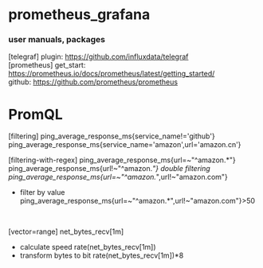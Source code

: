 # prometheus_grafana
### user manuals, packages

[telegraf]
plugin:
  https://github.com/influxdata/telegraf
<br />
[prometheus]
get_start:
  https://prometheus.io/docs/prometheus/latest/getting_started/
  <br />
github:
  https://github.com/prometheus/prometheus


# PromQL
[filtering]
ping_average_response_ms{service_name!='github'}
ping_average_response_ms{service_name='amazon',url='amazon.cn'}
<br />

[filtering-with-regex]
ping_average_response_ms{url=~"^amazon.*"}
ping_average_response_ms{url!~"^amazon.*"}
 double filtering
  <br />
  ping_average_response_ms{url=~"^amazon.*",url!~"amazon.com"}
- filter by value
ping_average_response_ms{url=~"^amazon.*",url!~"amazon.com"}>50
<br />

[vector=range]
net_bytes_recv[1m]
- calculate speed
rate(net_bytes_recv[1m])
- transform bytes to bit
rate(net_bytes_recv[1m])*8
